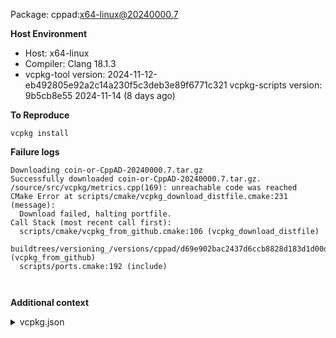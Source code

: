 Package: cppad:x64-linux@20240000.7

**Host Environment**

- Host: x64-linux
- Compiler: Clang 18.1.3
-    vcpkg-tool version: 2024-11-12-eb492805e92a2c14a230f5c3deb3e89f6771c321
    vcpkg-scripts version: 9b5cb8e55 2024-11-14 (8 days ago)

**To Reproduce**

`vcpkg install `

**Failure logs**

```
Downloading coin-or-CppAD-20240000.7.tar.gz
Successfully downloaded coin-or-CppAD-20240000.7.tar.gz.
/source/src/vcpkg/metrics.cpp(169): unreachable code was reached
CMake Error at scripts/cmake/vcpkg_download_distfile.cmake:231 (message):
  Download failed, halting portfile.
Call Stack (most recent call first):
  scripts/cmake/vcpkg_from_github.cmake:106 (vcpkg_download_distfile)
  buildtrees/versioning_/versions/cppad/d69e902bac2437d6ccb8828d183d1d00d5ff8a4b/portfile.cmake:1 (vcpkg_from_github)
  scripts/ports.cmake:192 (include)



```

**Additional context**

<details><summary>vcpkg.json</summary>

```
{
  "name": "hc-mc",
  "version": "1.0.0",
  "description": "A testbed for homotopy continuation methods",
  "dependencies": [
    "eigen3",
    "cppad",
    {
      "name": "doctest",
      "platform": "!windows"
    }
  ],
  "builtin-baseline": "d221c5d2cbadf35ceb266cbb95750a940b103b65"
}

```
</details>
